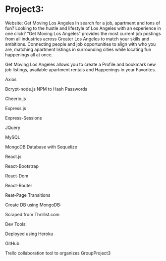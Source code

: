 # Project3:

Website: Get Moving Los Angeles 
In search for a job, apartment and tons of fun? Looking to the hustle and lifestyle of Los Angeles with an experience in one click?  “Get Moving Los Angeles“ provides the most current job postings from all industries across Greater Los Angeles to match your skills and ambitions. Connecting people and job opportunities to align with who you are, matching apartment listings in surrounding cities while locating fun happenings all at once.

Get Moving Los Angeles allows you to create a Profile and bookmark new job listings, available apartment rentals and Happenings in your Favorites. 

Axios

Bcrypt-node.js NPM to Hash Passwords

Cheerio.js

Express.js

Express-Sessions

JQuery

MySQL

MongoDB Database with Sequelize 

React.js

React-Bootstrap

React-Dom

React-Router

Reat-Page Transitions

Create DB using MongoDB:

Scraped from Thrillist.com

Dev Tools:

Deployed using Heroku

GitHub

Trello collaboration tool to organizes GroupProject3
